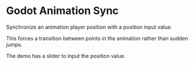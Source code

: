 # Godot Animation Sync

Synchronize an animation player position with a position input value.

This forces a transition between points in the animation rather than sudden jumps.

The demo has a slider to input the position value.
